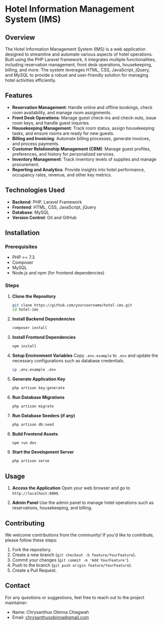 # Hotel Information Management System (IMS)

## Overview

The Hotel Information Management System (IMS) is a web application designed to streamline and automate various aspects of hotel operations. Built using the PHP Laravel framework, it integrates multiple functionalities, including reservation management, front desk operations, housekeeping, billing, and more. The system leverages HTML, CSS, JavaScript, jQuery, and MySQL to provide a robust and user-friendly solution for managing hotel activities efficiently.

## Features

- **Reservation Management**: Handle online and offline bookings, check room availability, and manage room assignments.
- **Front Desk Operations**: Manage guest check-ins and check-outs, issue room keys, and handle guest inquiries.
- **Housekeeping Management**: Track room status, assign housekeeping tasks, and ensure rooms are ready for new guests.
- **Billing and Invoicing**: Automate billing processes, generate invoices, and process payments.
- **Customer Relationship Management (CRM)**: Manage guest profiles, preferences, and history for personalized services.
- **Inventory Management**: Track inventory levels of supplies and manage procurement.
- **Reporting and Analytics**: Provide insights into hotel performance, occupancy rates, revenue, and other key metrics.

## Technologies Used

- **Backend**: PHP, Laravel Framework
- **Frontend**: HTML, CSS, JavaScript, jQuery
- **Database**: MySQL
- **Version Control**: Git and GitHub

## Installation

### Prerequisites

- PHP >= 7.3
- Composer
- MySQL
- Node.js and npm (for frontend dependencies)

### Steps

1. **Clone the Repository**
    ```bash
    git clone https://github.com/yourusername/hotel-ims.git
    cd hotel-ims
    ```

2. **Install Backend Dependencies**
    ```bash
    composer install
    ```

3. **Install Frontend Dependencies**
    ```bash
    npm install
    ```

4. **Setup Environment Variables**
    Copy `.env.example` to `.env` and update the necessary configurations such as database credentials.
    ```bash
    cp .env.example .env
    ```

5. **Generate Application Key**
    ```bash
    php artisan key:generate
    ```

6. **Run Database Migrations**
    ```bash
    php artisan migrate
    ```

7. **Run Database Seeders (if any)**
    ```bash
    php artisan db:seed
    ```

8. **Build Frontend Assets**
    ```bash
    npm run dev
    ```

9. **Start the Development Server**
    ```bash
    php artisan serve
    ```

## Usage

1. **Access the Application**
    Open your web browser and go to `http://localhost:8000`.

2. **Admin Panel**
    Use the admin panel to manage hotel operations such as reservations, housekeeping, and billing.

## Contributing

We welcome contributions from the community! If you'd like to contribute, please follow these steps:

1. Fork the repository.
2. Create a new branch (`git checkout -b feature/YourFeature`).
3. Commit your changes (`git commit -m 'Add YourFeature'`).
4. Push to the branch (`git push origin feature/YourFeature`).
5. Create a Pull Request.

 
## Contact

For any questions or suggestions, feel free to reach out to the project maintainer:

- Name: Chrysanthus Obinna Chiagwah
- Email: chrysanthusobinna@gmail.com
